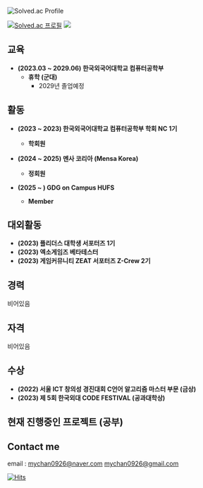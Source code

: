 ![Solved.ac Profile](https://capsule-render.vercel.app/api?type=Waving&color=638fda&height=200&section=header&text=정명찬&fontSize=70&&fontColor=ffffff) 

[![Solved.ac
프로필](http://mazassumnida.wtf/api/v2/generate_badge?boj=mychan0926)](https://solved.ac/profile/mychan0926) <img src="http://mazandi.herokuapp.com/api?handle=mychan0926&theme=cold"/>


## 교육
* **(2023.03 ~ 2029.06) 한국외국어대학교 컴퓨터공학부**
  - **휴학 (군대)**
    + 2029년 졸업예정
  
## 활동
* **(2023 ~ 2023) 한국외국어대학교 컴퓨터공학부 학회 NC 1기**
  - **학회원**
    
* **(2024 ~ 2025) 멘사 코리아 (Mensa Korea)**
  - **정회원**
 
* **(2025 ~ ) GDG on Campus HUFS**
  - **Member**
 
## 대외활동
* **(2023) 플리더스 대학생 서포터즈 1기** 
* **(2023) 엑소게임즈 베타테스터** 
* **(2023) 게임커뮤니티 ZEAT 서포터즈 Z-Crew 2기** 

## 경력
비어있음

## 자격
비어있음


## 수상
* **(2022) 서울 ICT 창의성 경진대회 C언어 알고리즘 마스터 부문 (금상)**
* **(2023) 제 5회 한국외대 CODE FESTIVAL (공과대학상)**
  
## 현재 진행중인 프로젝트 (공부)

## Contact me

email : <mychan0926@naver.com> <mychan0926@gmail.com>   


  
[![Hits](https://hits.seeyoufarm.com/api/count/incr/badge.svg?url=https%3A%2F%2Fgithub.com%2Fmychan0926%2Fmychan0926&count_bg=%23638FDA&title_bg=%23555555&icon=ghostery.svg&icon_color=%23E7E7E7&title=Github+%28%EC%98%A4%EB%8A%98+%EB%B0%A9%EB%AC%B8%EC%9E%90+%2F+%EC%A0%84%EC%B2%B4+%EB%B0%A9%EB%AC%B8%EC%9E%90%29&edge_flat=false)](https://hits.seeyoufarm.com)
  
</div>
